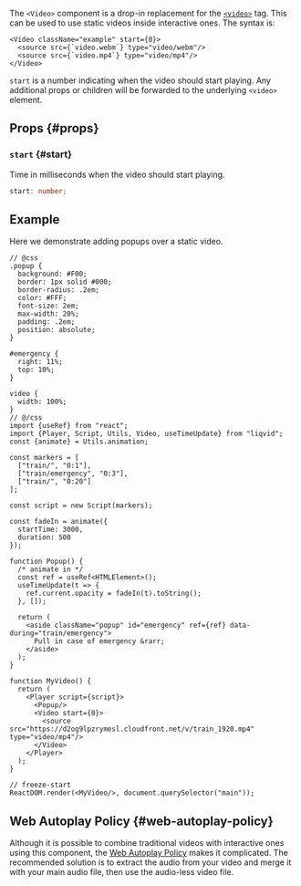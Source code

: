 The `<Video>` component is a drop-in replacement for the [`<video>`](https://developer.mozilla.org/en-US/docs/Web/HTML/Element/video) tag. This can be used to use static videos inside interactive ones. The syntax is:

```tsx
<Video className="example" start={0}>
  <source src={`video.webm`} type="video/webm"/>
  <source src={`video.mp4`} type="video/mp4"/>
</Video>
```

`start` is a number indicating when the video should start playing. Any additional props or children will be forwarded to the underlying `<video>` element.

## Props {#props}

### `start` {#start}

Time in milliseconds when the video should start playing.

```ts
start: number;
```

## Example

Here we demonstrate adding popups over a static video.

```tsx liqvid
// @css
.popup {
  background: #F00;
  border: 1px solid #000;
  border-radius: .2em;
  color: #FFF;
  font-size: 2em;
  max-width: 20%;
  padding: .2em;
  position: absolute;
}

#emergency {
  right: 11%;
  top: 10%;
}

video {
  width: 100%;
}
// @/css
import {useRef} from "react";
import {Player, Script, Utils, Video, useTimeUpdate} from "liqvid";
const {animate} = Utils.animation;

const markers = [
  ["train/", "0:1"],
  ["train/emergency", "0:3"],
  ["train/", "0:20"]
];

const script = new Script(markers);

const fadeIn = animate({
  startTime: 3000,
  duration: 500
});

function Popup() {
  /* animate in */
  const ref = useRef<HTMLElement>();
  useTimeUpdate(t => {
    ref.current.opacity = fadeIn(t).toString();
  }, []);

  return (
    <aside className="popup" id="emergency" ref={ref} data-during="train/emergency">
      Pull in case of emergency &rarr;
    </aside>
  );
}

function MyVideo() {
  return (
    <Player script={script}>
      <Popup/>
      <Video start={0}>
        <source src="https://d2og9lpzrymesl.cloudfront.net/v/train_1920.mp4" type="video/mp4"/>
      </Video>
    </Player>
  );
}

// freeze-start
ReactDOM.render(<MyVideo/>, document.querySelector("main"));
```

## Web Autoplay Policy {#web-autoplay-policy}

Although it is possible to combine traditional videos with interactive ones using this component, the <a href="https://developer.mozilla.org/en-US/docs/Web/Media/Autoplay_guide#The_play()_method">Web Autoplay Policy</a> makes it complicated. The recommended solution is to extract the audio from your video and merge it with your main audio file, then use the audio-less video file.